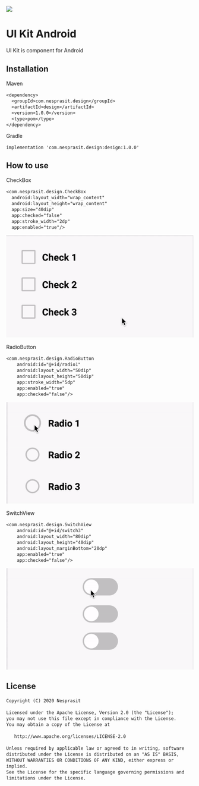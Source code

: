 [![](https://img.shields.io/badge/License-Apache_v2.0-blue.svg)](http://www.apache.org/licenses/LICENSE-2.0)
# UI Kit Android 
UI Kit is component for Android

## Installation
Maven
```
<dependency>
  <groupId>com.nesprasit.design</groupId>
  <artifactId>design</artifactId>
  <version>1.0.0</version>
  <type>pom</type>
</dependency>
```
Gradle
```
implementation 'com.nesprasit.design:design:1.0.0'
```
## How to use
CheckBox
```
<com.nesprasit.design.CheckBox
  android:layout_width="wrap_content"
  android:layout_height="wrap_content"
  app:size="40dip"
  app:checked="false"
  app:stroke_width="2dp"
  app:enabled="true"/>
```
![](./example/checkbox.gif)

RadioButton
```
<com.nesprasit.design.RadioButton
    android:id="@+id/radio1"
    android:layout_width="50dip"
    android:layout_height="50dip"
    app:stroke_width="5dp"
    app:enabled="true"
    app:checked="false"/>
```
![](./example/radiobutton.gif)

SwitchView
```
<com.nesprasit.design.SwitchView
    android:id="@+id/switch3"
    android:layout_width="80dip"
    android:layout_height="40dip"
    android:layout_marginBottom="20dp"
    app:enabled="true"
    app:checked="false"/>
```
![](./example/switchview.gif)

## License
```
Copyright (C) 2020 Nesprasit

Licensed under the Apache License, Version 2.0 (the "License");
you may not use this file except in compliance with the License.
You may obtain a copy of the License at

   http://www.apache.org/licenses/LICENSE-2.0

Unless required by applicable law or agreed to in writing, software
distributed under the License is distributed on an "AS IS" BASIS,
WITHOUT WARRANTIES OR CONDITIONS OF ANY KIND, either express or implied.
See the License for the specific language governing permissions and
limitations under the License.
```
